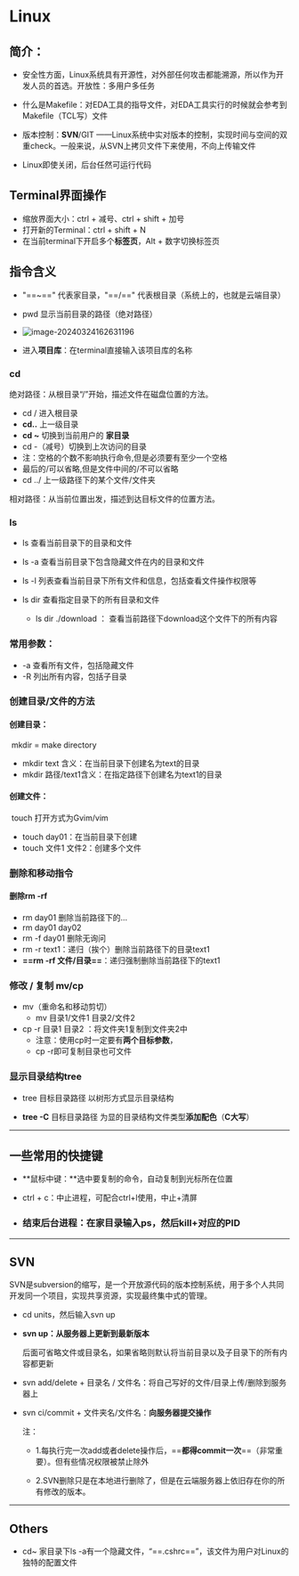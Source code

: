 # Linux

## 简介：

- 安全性方面，Linux系统具有开源性，对外部任何攻击都能溯源，所以作为开发人员的首选。开放性：多用户多任务

- 什么是Makefile：对EDA工具的指导文件，对EDA工具实行的时候就会参考到Makefile（TCL写）文件
- 版本控制：**SVN**/GIT ——Linux系统中实对版本的控制，实现时间与空间的双重check。一般来说，从SVN上拷贝文件下来使用，不向上传输文件
- Linux即使关闭，后台任然可运行代码

## Terminal界面操作

- 缩放界面大小：ctrl + 减号、ctrl + shift +  加号
- 打开新的Terminal：ctrl + shift + N
- 在当前terminal下开启多个**标签页**，Alt + 数字切换标签页

## 指令含义

- "==~==" 代表家目录，"==/==" 代表根目录（系统上的，也就是云端目录）

- pwd 显示当前目录的路径（绝对路径）
- ![image-20240324162631196](C:/Users/PX/AppData/Roaming/Typora/typora-user-images/image-20240324162631196.png)

- 进入**项目库**：在terminal直接输入该项目库的名称

### **cd**  

绝对路径：从根目录“/”开始，描述文件在磁盘位置的方法。

- cd / 进入根目录
- **cd..**  上一级目录
- **cd ~** 切换到当前用户的 **家目录**
- cd -（减号）切换到上次访问的目录
- 注：空格的个数不影响执行命令,但是必须要有至少一个空格
- 最后的/可以省略,但是文件中间的/不可以省略
- cd ../ 上一级路径下的某个文件/文件夹

相对路径：从当前位置出发，描述到达目标文件的位置方法。

### ls

- ls 查看当前目录下的目录和文件

- ls -a 查看当前目录下包含隐藏文件在内的目录和文件
- ls -l 列表查看当前目录下所有文件和信息，包括查看文件操作权限等
- ls dir 查看指定目录下的所有目录和文件
  - ls dir ./download ： 查看当前路径下download这个文件下的所有内容

### 常用参数：

- -a 查看所有文件，包括隐藏文件
- -R 列出所有内容，包括子目录

### **创建目录/文件的方法**

#### 创建目录：

​	mkdir = make directory

- mkdir text 含义：在当前目录下创建名为text的目录
- mkdir 路径/text1含义：在指定路径下创建名为text1的目录

#### 创建文件：

​	touch 打开方式为Gvim/vim

- touch day01：在当前目录下创建
- touch 文件1 文件2：创建多个文件

### **删除和移动指令**

#### 删除rm -rf 

- rm day01 删除当前路径下的...
- rm day01 day02
- rm -f day01 删除无询问
- rm -r text1：递归（挨个）删除当前路径下的目录text1
- **==rm -rf 文件/目录==**：递归强制删除当前路径下的text1

### **修改 / 复制  mv/cp**

- mv（重命名和移动剪切）
  - mv     目录1/文件1   目录2/文件2
- cp -r 目录1  目录2 ：将文件夹1复制到文件夹2中
  - 注意：使用cp时一定要有**两个目标参数**，
  - cp -r即可复制目录也可文件

### **显示目录结构**tree

- tree 目标目录路径 以树形方式显示目录结构

- **tree -C** 目标目录路径 为显的目录结构文件类型**添加配色**（**C大写**）

---



## **一些常用的快捷键**

- **鼠标中键：**选中要复制的命令，自动复制到光标所在位置

- ctrl + c：中止进程，可配合ctrl+l使用，中止+清屏

- ### 结束后台进程：在家目录输入ps，然后kill+对应的PID

---

## SVN

SVN是subversion的缩写，是一个开放源代码的版本控制系统，用于多个人共同开发同一个项目，实现共享资源，实现最终集中式的管理。

- cd units，然后输入svn up

- **svn up：从服务器上更新到最新版本**

  后⾯可省略文件或目录名，如果省略则默认将当前⽬录以及⼦⽬录下的所有内容都更新

- svn add/delete + 目录名 / 文件名：将自己写好的文件/目录上传/删除到服务器上

- svn ci/commit + 文件夹名/文件名：**向服务器提交操作**

  注：

  - 1.每执行完一次add或者delete操作后，==**都得commit一次**==（非常重要）。但有些情况权限被禁止除外  

  - 2.SVN删除只是在本地进行删除了，但是在云端服务器上依旧存在你的所有修改的版本。

---



## Others

- cd~ 家目录下ls -a有一个隐藏文件，“==.cshrc==”，该文件为用户对Linux的独特的配置文件

​	
